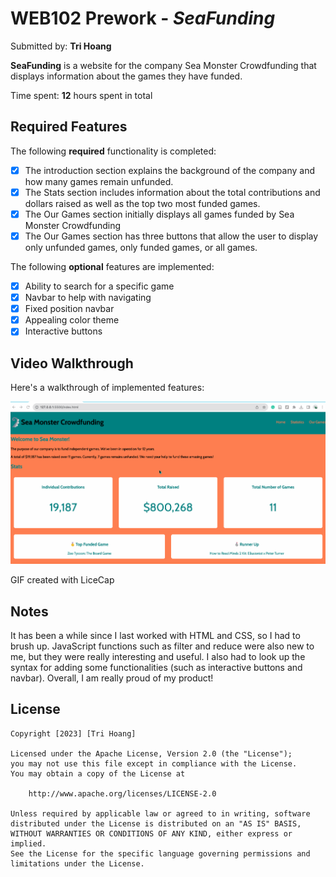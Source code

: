 # WEB102 Prework - *SeaFunding*

Submitted by: **Tri Hoang**

**SeaFunding** is a website for the company Sea Monster Crowdfunding that displays information about the games they have funded.

Time spent: **12** hours spent in total

## Required Features

The following **required** functionality is completed:

* [x] The introduction section explains the background of the company and how many games remain unfunded.
* [x] The Stats section includes information about the total contributions and dollars raised as well as the top two most funded games.
* [x] The Our Games section initially displays all games funded by Sea Monster Crowdfunding
* [x] The Our Games section has three buttons that allow the user to display only unfunded games, only funded games, or all games.

The following **optional** features are implemented:

* [x] Ability to search for a specific game
* [x] Navbar to help with navigating
* [x] Fixed position navbar
* [x] Appealing color theme
* [x] Interactive buttons

## Video Walkthrough

Here's a walkthrough of implemented features:

<img src='https://github.com/trihoang0809/web102_prework/blob/main/seamonstercrowdfunding.gif#:~:text=package.json-,seamonstercrowdfunding,-.gif' />

<!-- Replace this with whatever GIF tool you used! -->
GIF created with LiceCap 
<!-- Recommended tools:
[Kap](https://getkap.co/) for macOS
[ScreenToGif](https://www.screentogif.com/) for Windows
[peek](https://github.com/phw/peek) for Linux. -->

## Notes

It has been a while since I last worked with HTML and CSS, so I had to brush up. JavaScript functions such as filter and reduce were also new to me, but they were really interesting and useful. I also had to look up the syntax for adding some functionalities (such as interactive buttons and navbar). Overall, I am really proud of my product!

## License

    Copyright [2023] [Tri Hoang]

    Licensed under the Apache License, Version 2.0 (the "License");
    you may not use this file except in compliance with the License.
    You may obtain a copy of the License at

        http://www.apache.org/licenses/LICENSE-2.0

    Unless required by applicable law or agreed to in writing, software
    distributed under the License is distributed on an "AS IS" BASIS,
    WITHOUT WARRANTIES OR CONDITIONS OF ANY KIND, either express or implied.
    See the License for the specific language governing permissions and
    limitations under the License.

